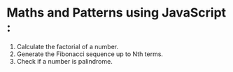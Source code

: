 # Maths and Patterns using JavaScript :

1. Calculate the factorial of a number.
2. Generate the Fibonacci sequence up to Nth terms.
3. Check if a number is palindrome.